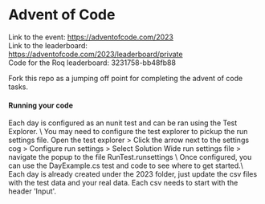 <h1>Advent of Code</h1>

Link to the event: https://adventofcode.com/2023 \
Link to the leaderboard: https://adventofcode.com/2023/leaderboard/private \
Code for the Roq leaderboard: 3231758-bb48fb88

Fork this repo as a jumping off point for completing the advent of code tasks.

<h4>Running your code</h4>
Each day is configured as an nunit test and can be ran using the Test Explorer. \
You may need to configure the test explorer to pickup the run settings file.
Open the test explorer > Click the arrow next to the settings cog > Configure run settings > Select Solution Wide run settings file > navigate the popup to the file RunTest.runsettings \
Once configured, you can use the DayExample.cs test and code to see where to get started.\
Each day is already created under the 2023 folder, just update the csv files with the test data and your real data.
Each csv needs to start with the header 'Input'.
